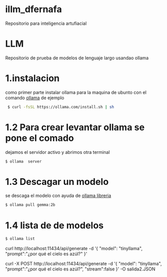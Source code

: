 # illm_dfernafa

Repositorio para inteligencia artufiacial

# LLM

Repositorio de prueba de modelos de lenguaje largo usandao ollama

# 1.instalacion

como primer parte instalar ollama para la maquina de ubunto con el comando [ollama](https://ollama.com/download/linux) de ejemplo

````bash
 $ curl -fsSL https://ollama.com/install.sh | sh
````

# 1.2 Para crear levantar ollama se pone el comado  

dejamos el servidor activo y abrimos otra terminal

```` bash
$ ollama  server
````

# 1.3 Descagar un modelo

se descaga el modelo con ayuda de  [ollama libreria](https://ollama.com/library)

````bash
$ ollama pull gemma:2b
````

# 1.4 lista de de modelos 

```` bash
$ ollama list
````  
curl http://localhost:11434/api/generate -d '{
  "model": "tinyllama",
  "prompt":"¿por qué el cielo es azúl?"
}'

curl -X  POST  http://localhost:11434/api/generate -d '{
  "model": "tinyllama",
  "prompt":"¿por qué el cielo es azúl?",
  "stream":false
}' -O salida2.JSON